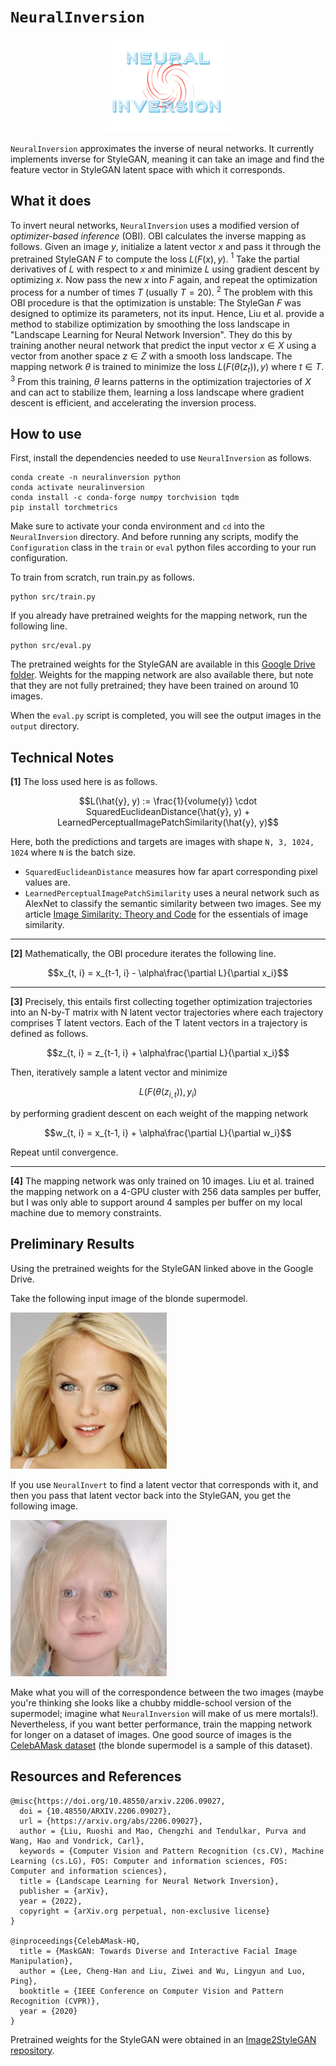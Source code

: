# `NeuralInversion`
<center> <img src="neural-inversion-logo.png" width="200" height="150"> </center>

`NeuralInversion` approximates the inverse of neural networks. It currently implements inverse 
for StyleGAN, meaning it can take an image and find the feature vector in StyleGAN latent space with 
which it corresponds. 

## What it does

To invert neural networks, `NeuralInversion` uses a modified version of *optimizer-based inference* (OBI). OBI calculates the inverse mapping as follows. 
Given an image $y$, initialize a latent vector $x$ and pass it through the pretrained StyleGAN $F$ to compute 
the loss $L(F(x), y)$. $^1$ Take the partial derivatives of $L$ with respect to $x$ and minimize $L$ using gradient 
descent by optimizing $x$. Now pass the new $x$ into $F$ again, and repeat the optimization process for a number of times $T$ (usually $T=20$). $^2$ 
The problem with this OBI procedure is that the optimization is unstable: The StyleGan $F$ was designed to optimize its parameters, not its input.
Hence, Liu et al. provide a method to stabilize optimization by smoothing the loss landscape in "Landscape Learning for Neural Network Inversion".
They do this by training another neural network that predict the input vector $x \in X$ using a vector from another space $z \in Z$
with a smooth loss landscape. The mapping network $\theta$ is trained to minimize the loss $L(F(\theta(z_t)), y)$ where $t\in T$. $^3$ From this training,
$\theta$ learns patterns in the optimization trajectories of $X$ and can act to stabilize them, learning a loss landscape where gradient descent is efficient, 
and accelerating the inversion process.

## How to use
First, install the dependencies needed to use `NeuralInversion` as follows. 

```shell
conda create -n neuralinversion python
conda activate neuralinversion
conda install -c conda-forge numpy torchvision tqdm
pip install torchmetrics
```

Make sure to activate your conda environment and `cd` into the `NeuralInversion` directory. 
And before running any scripts, modify the `Configuration` class in the `train` or `eval` 
python files according to your run configuration.

To train from scratch, run train.py as follows.

```
python src/train.py
```

If you already have pretrained weights for the mapping network, run the following line.

```
python src/eval.py
```

The pretrained weights for the StyleGAN are available in this [Google Drive folder](https://drive.google.com/drive/folders/1Qn5RtRdOuhA3eLsBGppTNx9v4zLZFRru?usp=sharing). 
Weights for the mapping network are also available there, but note that they are not fully pretrained; they have been trained on around 10 images.

When the `eval.py` script is completed, you will see the output images in the `output` directory.

## Technical Notes
**[1]** The loss used here is as follows.

$$L(\hat{y}, y) := \frac{1}{volume(y)} \cdot SquaredEuclideanDistance(\hat{y}, y) + LearnedPerceptualImagePatchSimilarity(\hat{y}, y)$$

Here, both the predictions and targets are images with shape `N, 3, 1024, 1024` where `N` is the batch size. 
* `SquaredEuclideanDistance` measures how far apart corresponding pixel values are. 
* `LearnedPerceptualImagePatchSimilarity` uses a neural network
such as AlexNet to classify the semantic similarity between two images. See my article 
[Image Similarity: Theory and Code](https://towardsdatascience.com/image-similarity-theory-and-code-2b7bcce96d0a) for the essentials of image similarity.  

---

**[2]** Mathematically, the OBI procedure iterates the following line.

$$x_{t, i} = x_{t-1, i} - \alpha\frac{\partial L}{\partial x_i}$$ 

---

**[3]** Precisely, this entails first collecting together optimization trajectories into an N-by-T matrix with
N latent vector trajectories where each trajectory comprises T latent vectors. Each of the T latent vectors in a trajectory
is defined as follows.

$$z_{t, i} = z_{t-1, i} + \alpha\frac{\partial L}{\partial x_i}$$ 

Then, iteratively sample a latent vector and minimize 

$$L(F(\theta(z_{i,t})), y_i)$$ 

by performing gradient descent on each weight of the mapping network

$$w_{t, i} = x_{t-1, i} + \alpha\frac{\partial L}{\partial w_i}$$

Repeat until convergence.

---

**[4]** The mapping network was only trained on 10 images. 
Liu et al. trained the mapping network on a 4-GPU cluster with 256 data samples per buffer, 
but I was only able to support around 4 samples per buffer on my local machine
due to memory constraints.

## Preliminary Results

Using the pretrained weights for the StyleGAN linked above in the Google Drive.

Take the following input image of the blonde supermodel.

<img src="data/1.jpg" width=250> 

If you use `NeuralInvert` to find a latent vector that corresponds with it, and then you
pass that latent vector back into the StyleGAN, you get the following image.

<img src="output/image-output0-version0.png" width=250> 

Make what you will of the correspondence between the two images (maybe you're thinking she looks like a chubby middle-school
version of the supermodel; imagine what `NeuralInversion` will make of us mere mortals!). Nevertheless, if you want better performance, train the mapping network for longer on a 
dataset of images. One good source of images is the [CelebAMask dataset](http://mmlab.ie.cuhk.edu.hk/projects/CelebA/CelebAMask_HQ.html#:~:text=CelebAMask%2DHQ%20is%20a%20large,facial%20attributes%20corresponding%20to%20CelebA) (the blonde supermodel is a sample of this dataset).

## Resources and References
```
@misc{https://doi.org/10.48550/arxiv.2206.09027,
  doi = {10.48550/ARXIV.2206.09027},
  url = {https://arxiv.org/abs/2206.09027},
  author = {Liu, Ruoshi and Mao, Chengzhi and Tendulkar, Purva and Wang, Hao and Vondrick, Carl},
  keywords = {Computer Vision and Pattern Recognition (cs.CV), Machine Learning (cs.LG), FOS: Computer and information sciences, FOS: Computer and information sciences},
  title = {Landscape Learning for Neural Network Inversion},
  publisher = {arXiv},
  year = {2022},
  copyright = {arXiv.org perpetual, non-exclusive license}
}

@inproceedings{CelebAMask-HQ,
  title = {MaskGAN: Towards Diverse and Interactive Facial Image Manipulation},
  author = {Lee, Cheng-Han and Liu, Ziwei and Wu, Lingyun and Luo, Ping},
  booktitle = {IEEE Conference on Computer Vision and Pattern Recognition (CVPR)},
  year = {2020}
}

```
Pretrained weights for the StyleGAN were obtained in an [Image2StyleGAN repository](https://github.com/zaidbhat1234/Image2StyleGAN).

